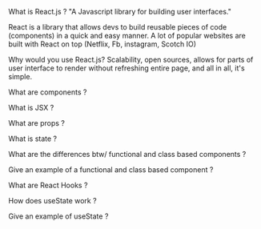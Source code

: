 What is React.js ? "A Javascript library for building user interfaces."

React is a library that allows devs to build reusable pieces of code (components) in a quick and easy manner. A lot of popular websites are built with React on top (Netflix, Fb, instagram, Scotch IO)

Why would you use React.js? Scalability, open sources, allows for parts of user interface to render without refreshing entire page, and all in all, it's simple.

What are components ?

What is JSX ?

What are props ?

What is state ?

What are the differences btw/ functional and class based components ?

Give an example of a functional and class based component ?

What are React Hooks ?

How does useState work ?

Give an example of useState ?
